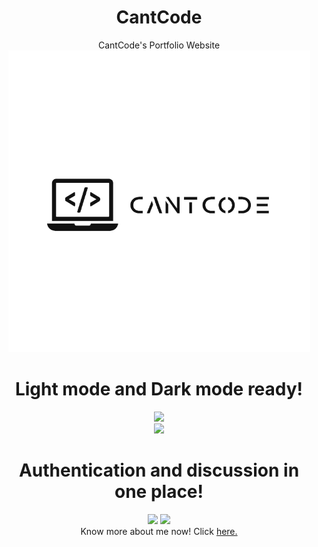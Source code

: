 <div align="center">
    <h1>CantCode</h1>
    CantCode's Portfolio Website
</div>

<div align="center">
    <img src="public/cantcode.png">
</div>

<div align="center">
    <h1>Light mode and Dark mode ready!</h1>
    <img src="https://cdn.discordapp.com/attachments/925312242558308382/955020352340254771/unknown.png">
</div>
<div align="center">
    <img src="https://cdn.discordapp.com/attachments/925312242558308382/955020649070485544/unknown.png">
</div>


<div align="center">
    <h1>Authentication and discussion in one place!</h1>
    <img src="https://cdn.discordapp.com/attachments/925312242558308382/955021029145722890/unknown.png">
    <img src="https://cdn.discordapp.com/attachments/925312242558308382/955021118970953738/unknown.png">
</div>

<div align="center">
    Know more about me now! Click <a href="https://cantcode023.netlify.app">here.</a>
</div>